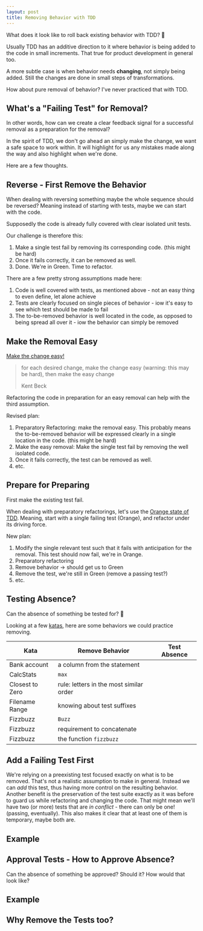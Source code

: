 ```yaml
---
layout: post
title: Removing Behavior with TDD
---
```


What does it look like to roll back existing behavior with TDD? 🤔

Usually TDD has an additive direction to it where behavior is being added to the code in small increments. That true for product development in general too.

A more subtle case is when behavior needs **changing**, not simply being added. Still the changes are done in small steps of transformations.

How about pure removal of behavior? I've never practiced that with TDD.

## What's a "Failing Test" for Removal?

In other words, how can we create a clear feedback signal for a successful removal as a preparation for the removal?

In the spirit of TDD, we don't go ahead an simply make the change, we want a safe space to work within. It will highlight for us any mistakes made along the way and also highlight when we're done.

Here are a few thoughts.

## Reverse - First Remove the Behavior

When dealing with reversing something maybe the whole sequence should be reversed? Meaning instead of starting with tests, maybe we can start with the code.

Supposedly the code is already fully covered with clear isolated unit tests.

Our challenge is therefore this:

1. Make a single test fail by removing its corresponding code. (this might be hard)
2. Once it fails correctly, it can be removed as well.
3. Done. We're in Green. Time to refactor.

There are a few pretty strong assumptions made here:

1. Code is well covered with tests, as mentioned above - not an easy thing to even define, let alone achieve
2. Tests are clearly focused on single pieces of behavior - iow it's easy to see which test should be made to fail
3. The to-be-removed behavior is well located in the code, as opposed to being spread all over it - iow the behavior can simply be removed

## Make the Removal Easy

[Make the change easy!](https://twitter.com/KentBeck/status/250733358307500032?s=20)

> for each desired change, make the change easy (warning: this may be hard), then make the easy change
>
> Kent Beck

Refactoring the code in preparation for an easy removal can help with the third assumption.

Revised plan:

1. Preparatory Refactoring: make the removal easy. This probably means the to-be-removed behavior will be expressed clearly in a single location in the code. (this might be hard)
2. Make the easy removal: Make the single test fail by removing the well isolated code.
3. Once it fails correctly, the test can be removed as well.
4. etc.

## Prepare for Preparing

First make the existing test fail.

When dealing with preparatory refactorings, let's use the [Orange state of TDD](https://nitsanavni.github.io/TDD-with-Orange-Green-Refactor/). Meaning, start with a single failing test (Orange), and refactor under its driving force.

New plan:

1. Modify the single relevant test such that it fails with anticipation for the removal. This test should now fail, we're in Orange.
2. Preparatory refactoring
3. Remove behavior -> should get us to Green
4. Remove the test, we're still in Green (remove a passing test?)
5. etc.

## Testing Absence?

Can the absence of something be tested for? 🤔

Looking at a few [katas](https://sammancoaching.org/kata_descriptions/), here are some behaviors we could practice removing.

| Kata            | Remove Behavior                         | Test Absence |
| --------------- | --------------------------------------- | ------------ |
| Bank account    | a column from the statement             |              |
| CalcStats       | `max`                                   |              |
| Closest to Zero | rule: letters in the most similar order |              |
| Filename Range  | knowing about test suffixes             |              |
| Fizzbuzz        | `Buzz`                                  |              |
| Fizzbuzz        | requirement to concatenate              |              |
| Fizzbuzz        | the function `fizzbuzz`                 |              |

## Add a Failing Test First

We're relying on a preexisting test focused exactly on what is to be removed. That's not a realistic assumption to make in general. Instead we can _add_ this test, thus having more control on the resulting behavior. Another benefit is the preservation of the test suite exactly as it was before to guard us while refactoring and changing the code. That might mean we'll have two (or more) tests that are _in conflict_ - there can only be one! (passing, eventually). This also makes it clear that at least one of them is temporary, maybe both are.

## Example

## Approval Tests - How to Approve Absence?

Can the absence of something be approved? Should it? How would that look like?

## Example

## Why Remove the Tests too?
